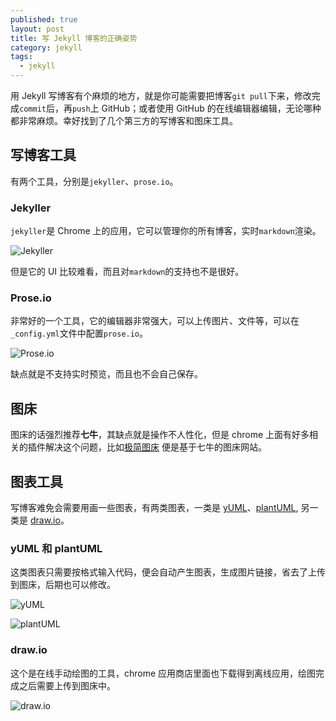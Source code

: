 ```yaml
---
published: true
layout: post
title: 写 Jekyll 博客的正确姿势
category: jekyll
tags: 
  - jekyll
---
```



用 Jekyll 写博客有个麻烦的地方，就是你可能需要把博客`git pull`下来，修改完成`commit`后，再`push`上 GitHub；或者使用 GitHub 的在线编辑器编辑，无论哪种都非常麻烦。幸好找到了几个第三方的写博客和图床工具。

<!--more-->

## 写博客工具

有两个工具，分别是`jekyller`、`prose.io`。

### Jekyller

`jekyller`是 Chrome 上的应用，它可以管理你的所有博客，实时`markdown`渲染。

![Jekyller](http://simpleyyt.qiniudn.com/15-9-21/21644919.jpg)

但是它的 UI 比较难看，而且对`markdown`的支持也不是很好。

### Prose.io

非常好的一个工具，它的编辑器非常强大，可以上传图片、文件等，可以在`_config.yml`文件中配置`prose.io`。

![Prose.io](http://simpleyyt.qiniudn.com/15-9-21/82332870.jpg)

缺点就是不支持实时预览，而且也不会自己保存。

## 图床

图床的话强烈推荐**七牛**，其缺点就是操作不人性化，但是 chrome 上面有好多相关的插件解决这个问题，比如[极简图床](http://yotuku.cn/) 便是基于七牛的图床网站。

## 图表工具

写博客难免会需要用画一些图表，有两类图表，一类是 [yUML](http://yuml.me/diagram/scruffy/class/draw)、[plantUML](http://plantuml.com/), 另一类是 [draw.io](http://draw.io)。

### yUML 和 plantUML

这类图表只需要按格式输入代码，便会自动产生图表，生成图片链接，省去了上传到图床，后期也可以修改。

![yUML](http://simpleyyt.qiniudn.com/15-9-21/46889912.jpg)

![plantUML](http://simpleyyt.qiniudn.com/15-9-21/34152859.jpg)

### draw.io

这个是在线手动绘图的工具，chrome 应用商店里面也下载得到离线应用，绘图完成之后需要上传到图床中。

![draw.io](http://simpleyyt.qiniudn.com/15-9-21/68984484.jpg)

